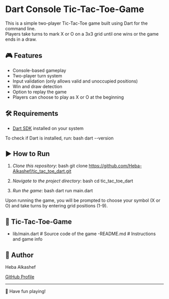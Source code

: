 # Dart Console Tic-Tac-Toe-Game

This is a simple two-player Tic-Tac-Toe game built using Dart for the command line.  
Players take turns to mark X or O on a 3x3 grid until one wins or the game ends in a draw.

## 🎮 Features

- Console-based gameplay
- Two-player turn system
- Input validation (only allows valid and unoccupied positions)
- Win and draw detection
- Option to replay the game
- Players can choose to play as X or O at the beginning

## 🛠 Requirements

- [Dart SDK](https://dart.dev/get-dart) installed on your system

To check if Dart is installed, run:
bash
dart --version


## ▶ How to Run

1. *Clone this repository*:
   bash
   git clone https://github.com/Heba-Alkashef/tic_tac_toe_dart.git
   

2. *Navigate to the project directory*:
   bash
   cd tic_tac_toe_dart
   

3. *Run the game*:
   bash
   dart run main.dart
   
Upon running the game, you will be prompted to choose your symbol (X or O) and take turns by entering grid positions (1-9).


## 📁 Tic-Tac-Toe-Game


- lib/main.dart    # Source code of the game
-README.md        # Instructions and game info


## 👤 Author

Heba Alkashef
  
[GitHub Profile](https://github.com/Heba-Alkashef)

---

🎉 Have fun playing!
